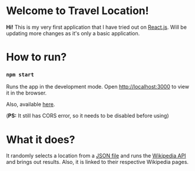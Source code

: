 # Welcome to Travel Location!

**Hi!** This is my very first application that I have tried out on [React.js](https://reactjs.org/tutorial/tutorial.html). Will be updating more changes as it's only a basic application.


# How to run?
### `npm start`
Runs the app in the development mode.
Open [http://localhost:3000](http://localhost:3000) to view it in the browser.

Also, available [here](https://travel-location.herokuapp.com/).

(**PS:** It still has CORS error, so it needs to be disabled before using)


# What it does?
It randomly selects a location from a [JSON file](https://gist.github.com/Dhaneshmonds/1b0ca257b1c34e4842528dcb826ee880#file-indianstatesdistricts-json) and runs the [Wikipedia API](https://www.mediawiki.org/wiki/API:Main_page) and brings out results. Also, it is linked to their respective Wikipedia pages.